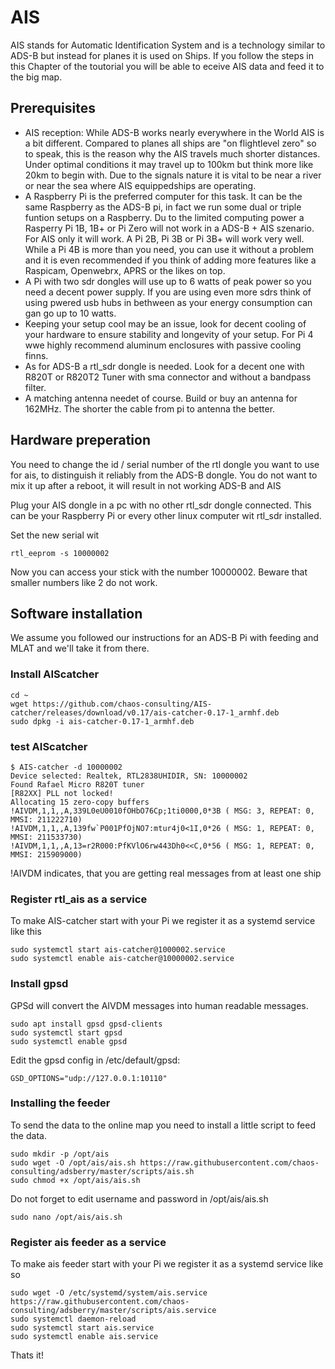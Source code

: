 # AIS
AIS  stands for Automatic Identification System and is a technology similar to ADS-B but instead for planes it is used on Ships. If you follow the steps in this Chapter of the toutorial you will be able to eceive AIS data and feed it to the big map.

## Prerequisites
* AIS reception: While ADS-B works nearly everywhere in the World AIS is a bit different. Compared to planes all ships are "on flightlevel zero" so to speak, this is the reason why the AIS travels much shorter distances. Under optimal conditions it may travel up to 100km but think more like 20km to begin with. Due to the signals nature it is vital to be near a river or near the sea where AIS equippedships are operating.
* A Raspberry Pi is the preferred computer for this task. It can be the same Raspberry as the ADS-B pi, in fact we run some dual or triple funtion setups on a Raspberry. Du to the limited computing power a Rasperry Pi 1B, 1B+ or Pi Zero will not work in a ADS-B + AIS szenario. For AIS only it will work. A Pi 2B, Pi 3B or Pi 3B+ will work very well. While a Pi 4B is more than you need, you can use it without a problem and it is even recommended if you think of adding more features like a Raspicam, Openwebrx, APRS or the likes on top.
* A Pi with two sdr dongles will use up to 6 watts of peak power so you need a decent power supply. If you are using even more sdrs think of using pwered usb hubs in bethween as your energy consumption can gan go up to 10 watts.
* Keeping your setup cool may be an issue, look for decent cooling of your hardware to ensure stability and longevity of your setup. For Pi 4 wwe highly recommend aluminum enclosures with passive cooling finns.
* As for ADS-B a rtl_sdr dongle is needed. Look for a decent one with R820T or R820T2 Tuner with sma connector and without a bandpass filter.
* A matching antenna needet of course. Build or buy an antenna for 162MHz. The shorter the cable from pi to antenna the better.

## Hardware preperation
You need to change the id / serial number of the rtl dongle you want to use for ais, to distinguish it reliably from the ADS-B dongle. You do not want to mix it up after a reboot, it will result in not working ADS-B and AIS

Plug your AIS dongle in a pc with no other rtl_sdr dongle connected. This can be your Raspberry Pi or every other linux computer wit rtl_sdr installed.

Set the new serial wit
```
rtl_eeprom -s 10000002
```
Now you can access your stick with the number 10000002. Beware that smaller numbers like 2 do not work.

## Software installation
We assume you followed our instructions for an ADS-B Pi with feeding and MLAT and we'll take it from there.

### Install AIScatcher
```
cd ~
wget https://github.com/chaos-consulting/AIS-catcher/releases/download/v0.17/ais-catcher-0.17-1_armhf.deb
sudo dpkg -i ais-catcher-0.17-1_armhf.deb
```

### test AIScatcher
```
$ AIS-catcher -d 10000002
Device selected: Realtek, RTL2838UHIDIR, SN: 10000002
Found Rafael Micro R820T tuner
[R82XX] PLL not locked!
Allocating 15 zero-copy buffers
!AIVDM,1,1,,A,339L0eU0010fOHbO76Cp;1ti0000,0*3B ( MSG: 3, REPEAT: 0, MMSI: 211222710)
!AIVDM,1,1,,A,139fw`P001PfOjNO7:mtur4j0<1I,0*26 ( MSG: 1, REPEAT: 0, MMSI: 211533730)
!AIVDM,1,1,,A,13=r2R000:PfKVlO6rw443Dh0<<C,0*56 ( MSG: 1, REPEAT: 0, MMSI: 215909000)
```
!AIVDM indicates, that you are getting real messages from at least one ship

### Register rtl_ais as a service
To make AIS-catcher start with your Pi we register it as a systemd service like this
```
sudo systemctl start ais-catcher@1000002.service
sudo systemctl enable ais-catcher@10000002.service
```

### Install gpsd
GPSd will convert the AIVDM messages into human readable messages.
```
sudo apt install gpsd gpsd-clients
sudo systemctl start gpsd
sudo systemctl enable gpsd
```

Edit the gpsd config in /etc/default/gpsd:
```
GSD_OPTIONS="udp://127.0.0.1:10110"
```

### Installing the feeder
To send the data to the online map you need to install a little script to feed the data.
```
sudo mkdir -p /opt/ais
sudo wget -O /opt/ais/ais.sh https://raw.githubusercontent.com/chaos-consulting/adsberry/master/scripts/ais.sh
sudo chmod +x /opt/ais/ais.sh
```
Do not forget to edit username and password in /opt/ais/ais.sh
```
sudo nano /opt/ais/ais.sh
```
### Register ais feeder as a service
To make ais feeder start with your Pi we register it as a systemd service like so
```
sudo wget -O /etc/systemd/system/ais.service https://raw.githubusercontent.com/chaos-consulting/adsberry/master/scripts/ais.service
sudo systemctl daemon-reload
sudo systemctl start ais.service
sudo systemctl enable ais.service
```
Thats it!

